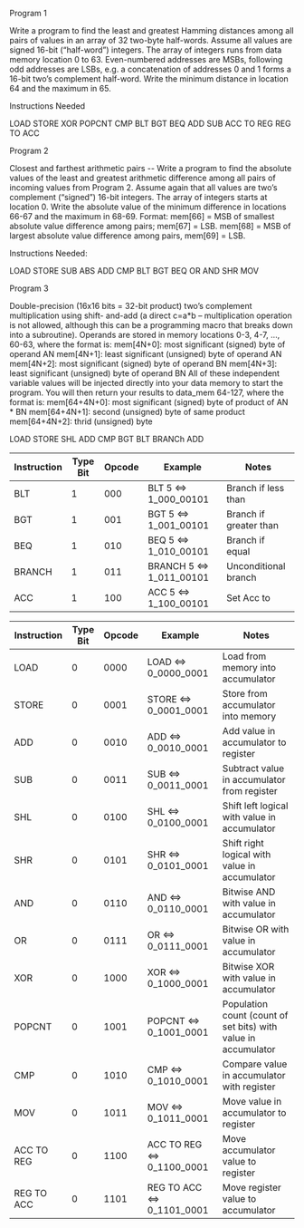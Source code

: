 





Program 1

Write a program to find the least and greatest Hamming
distances among all pairs of values in an array of 32 two-byte half-words. Assume all values are
signed 16-bit (“half-word”) integers. The array of integers runs from data memory location 0 to 63.
Even-numbered addresses are MSBs, following odd addresses are LSBs, e.g. a concatenation of
addresses 0 and 1 forms a 16-bit two’s complement half-word. Write the minimum distance in
location 64 and the maximum in 65.

Instructions Needed

LOAD 
STORE
XOR
POPCNT
CMP
BLT
BGT
BEQ
ADD
SUB
ACC TO REG
REG TO ACC






Program 2


Closest and farthest arithmetic pairs -- Write a program to find the absolute values of the least and
greatest arithmetic difference among all pairs of incoming values from Program 2. Assume again that
all values are two’s complement (“signed”) 16-bit integers. The array of integers starts at location 0.
Write the absolute value of the minimum difference in locations 66-67 and the maximum in 68-69.
Format: mem[66] = MSB of smallest absolute value difference among pairs; mem[67] = LSB.
mem[68] = MSB of largest absolute value difference among pairs, mem[69] = LSB.


Instructions Needed:

LOAD
STORE
SUB
ABS
ADD
CMP
BLT
BGT
BEQ
OR 
AND
SHR
MOV




Program 3

Double-precision (16x16 bits = 32-bit product) two’s complement multiplication using shift-
and-add (a direct c=a*b – multiplication operation is not allowed, although this can be a
programming macro that breaks down into a subroutine).
Operands are stored in memory locations 0-3, 4-7, ..., 60-63, where the format is:
mem[4N+0]: most significant (signed) byte of operand AN
mem[4N+1]: least significant (unsigned) byte of operand AN
mem[4N+2]: most significant (signed) byte of operand BN
mem[4N+3]: least significant (unsigned) byte of operand BN
All of these independent variable values will be injected directly into your data memory to start
the program.
You will then return your results to data_mem 64-127, where the format is:
mem[64+4N+0]: most significant (signed) byte of product of AN * BN
mem[64+4N+1]: second (unsigned) byte of same product
mem[64+4N+2]: thrid (unsigned) byte


LOAD
STORE
SHL
ADD
CMP
BGT
BLT
BRANCh
ADD




| Instruction | Type Bit | Opcode | Example             | Notes                                |
|-------------|----------|--------|---------------------|--------------------------------------|
| BLT         | 1        | 000    | BLT 5 ⇔ 1_000_00101 | Branch if less than                   |
| BGT         | 1        | 001    | BGT 5 ⇔ 1_001_00101 | Branch if greater than                |
| BEQ         | 1        | 010    | BEQ 5 ⇔ 1_010_00101 | Branch if equal                       |
| BRANCH      | 1        | 011    | BRANCH 5 ⇔ 1_011_00101 | Unconditional branch                  |
| ACC         | 1        | 100    | ACC 5 ⇔ 1_100_00101 | Set Acc to  |



| Instruction | Type Bit | Opcode | Example              | Notes                                   |
|-------------|----------|--------|----------------------|-----------------------------------------|
| LOAD        | 0        | 0000   | LOAD ⇔ 0_0000_0001   | Load from memory into accumulator       |
| STORE       | 0        | 0001   | STORE ⇔ 0_0001_0001  | Store from accumulator into memory      |
| ADD         | 0        | 0010   | ADD ⇔ 0_0010_0001    | Add value in accumulator to register   |
| SUB         | 0        | 0011   | SUB ⇔ 0_0011_0001    | Subtract value in accumulator from register |
| SHL         | 0        | 0100   | SHL ⇔ 0_0100_0001    | Shift left logical with value in accumulator |
| SHR         | 0        | 0101   | SHR ⇔ 0_0101_0001    | Shift right logical with value in accumulator |
| AND         | 0        | 0110   | AND ⇔ 0_0110_0001    | Bitwise AND with value in accumulator   |
| OR          | 0        | 0111   | OR ⇔ 0_0111_0001     | Bitwise OR with value in accumulator    |
| XOR         | 0        | 1000   | XOR ⇔ 0_1000_0001    | Bitwise XOR with value in accumulator   |
| POPCNT      | 0        | 1001   | POPCNT ⇔ 0_1001_0001 | Population count (count of set bits) with value in accumulator |
| CMP         | 0        | 1010   | CMP ⇔ 0_1010_0001    | Compare value in accumulator with register |
| MOV         | 0        | 1011   | MOV ⇔ 0_1011_0001    | Move value in accumulator to register   |
| ACC TO REG  | 0        | 1100   | ACC TO REG ⇔ 0_1100_0001 | Move accumulator value to register |
| REG TO ACC  | 0        | 1101   | REG TO ACC ⇔ 0_1101_0001 | Move register value to accumulator    |
